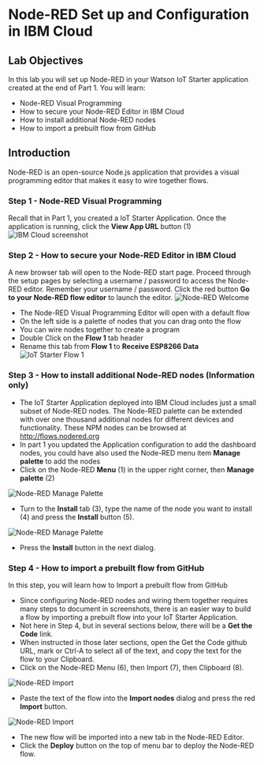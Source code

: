 # Node-RED Set up and Configuration in IBM Cloud

## Lab Objectives

In this lab you will set up Node-RED in your Watson IoT Starter application created at the end of Part 1.  You will learn:

- Node-RED Visual Programming
- How to secure your Node-RED Editor in IBM Cloud
- How to install additional Node-RED nodes
- How to import a prebuilt flow from GitHub

## Introduction

Node-RED is an open-source
Node.js application that provides a visual programming editor that makes it easy to wire together flows.

### Step 1 - Node-RED Visual Programming

Recall that in Part 1, you created a IoT Starter Application. Once the application is running, click the **View App URL** button (1)
![IBM Cloud screenshot](screenshots/ESP8266-IoTStarter.png)

### Step 2 - How to secure your Node-RED Editor in IBM Cloud

A new browser tab will open to the Node-RED start page. Proceed through the setup pages by selecting a username / password to access the Node-RED editor. Remember your username / password. Click the red button **Go to your Node-RED flow editor** to launch the editor.
![Node-RED Welcome](screenshots/Node-RED-Welcome.png)

- The Node-RED Visual Programming Editor will open with a default flow
- On the left side is a palette of nodes that you can drag onto the flow
- You can wire nodes together to create a program
- Double Click on the **Flow 1** tab header
- Rename this tab from **Flow 1** to **Receive ESP8266 Data**
  ![IoT Starter Flow 1](screenshots/Starter-RenameTab.png)

### Step 3 - How to install additional Node-RED nodes (Information only)

- The IoT Starter Application deployed into IBM Cloud includes just a small subset of Node-RED nodes. The Node-RED palette can be extended with over one thousand additional nodes for different devices and functionality. These NPM nodes can be browsed at <http://flows.nodered.org>
- In part 1 you updated the Application configuration to add the dashboard nodes, you could have also used the Node-RED menu item **Manage palette** to add the nodes
- Click on the Node-RED **Menu** (1) in the upper right corner, then **Manage palette** (2)

![Node-RED Manage Palette](screenshots/Node-RED-ManagePalette-a.png)

- Turn to the **Install** tab (3), type the name of the node you want to install (4) and press the **Install** button (5).

![Node-RED Manage Palette](screenshots/Node-RED-ManagePalette-b.png)

- Press the **Install** button in the next dialog.

### Step 4 - How to import a prebuilt flow from GitHub

In this step, you will learn how to Import a prebuilt flow from GitHub

- Since configuring Node-RED nodes and wiring them together requires many steps to document in screenshots, there is an easier way to build a flow by importing a prebuilt flow into your IoT Starter Application.
- Not here in Step 4, but in several sections below, there will be a **Get the Code** link.
- When instructed in those later sections, open the Get the Code github URL, mark or Ctrl-A to select all of the text, and copy the text for the flow to your Clipboard.
- Click on the Node-RED Menu (6), then Import (7), then Clipboard (8).

![Node-RED Import](screenshots/Node-RED-Import-a.png)

- Paste the text of the flow into the **Import nodes** dialog and press the red **Import** button.

![Node-RED Import](screenshots/Node-RED-Import-b.png)

- The new flow will be imported into a new tab in the Node-RED Editor.
- Click the **Deploy** button on the top of menu bar to deploy the Node-RED flow.
